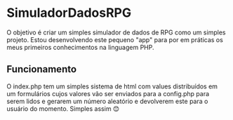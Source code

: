 # SimuladorDadosRPG
 O objetivo é criar um simples simulador de dados de RPG como um simples projeto.
 Estou desenvolvendo este pequeno "app" para por em práticas os meus primeiros conhecimentos na linguagem PHP.

## Funcionamento
 O index.php tem um simples sistema de html com values distribuídos em um formulários cujos valores vão ser enviados para a config.php para serem lidos e gerarem um número aleatório e devolverem este para o usuário do momento. Simples assim :blush: